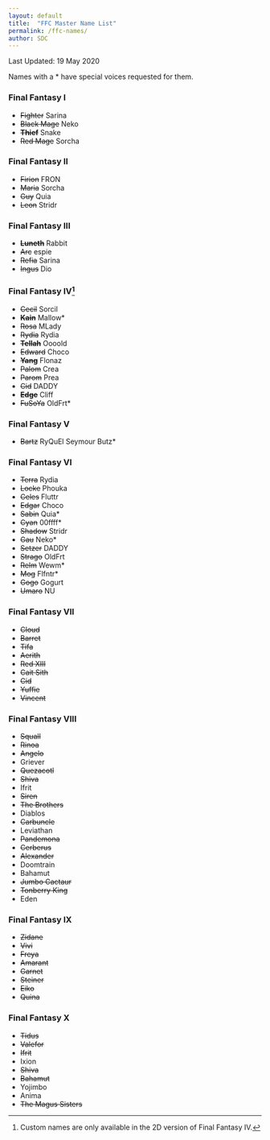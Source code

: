 ```yaml
---
layout: default
title:  "FFC Master Name List"
permalink: /ffc-names/
author: SDC
---
```


Last Updated: 19 May 2020

Names with a * have special voices requested for them.

### Final Fantasy I
* ~~Fighter~~ Sarina
* ~~Black Mage~~ Neko
* **~~Thief~~** Snake
* ~~Red Mage~~ Sorcha

### Final Fantasy II
* ~~Firion~~ FRON
* ~~Maria~~ Sorcha
* ~~Guy~~ Quia
* ~~Leon~~ Stridr

### Final Fantasy III
* **~~Luneth~~** Rabbit
* ~~Arc~~ espie
* ~~Refia~~ Sarina
* ~~Ingus~~ Dio

### Final Fantasy IV[^1]
* ~~Cecil~~ Sorcil
* ~~**Kain**~~ Mallow*
* ~~Rosa~~ MLady
* ~~Rydia~~ Rydia
* ~~**Tellah**~~ Oooold
* ~~Edward~~ Choco
* ~~**Yang**~~ Flonaz
* ~~Palom~~ Crea
* ~~Parom~~ Prea
* ~~Cid~~ DADDY
* ~~**Edge**~~ Cliff
* ~~FuSoYa~~ OldFrt*

### Final Fantasy V
* ~~Bartz~~ RyQuEl Seymour Butz*


### Final Fantasy VI
* ~~Terra~~ Rydia
* ~~Locke~~ Phouka
* ~~Celes~~ Fluttr
* ~~Edgar~~ Choco
* ~~Sabin~~ Quia*
* ~~Cyan~~ 00ffff*
* ~~Shadow~~ Stridr
* ~~Gau~~ Neko*
* ~~Setzer~~ DADDY
* ~~Strago~~ OldFrt
* ~~Relm~~ Wewm*
* ~~Mog~~ Flfntr*
* ~~Gogo~~ Gogurt
* ~~Umaro~~ NU

### Final Fantasy VII
* ~~Cloud~~
* ~~Barret~~
* ~~Tifa~~
* ~~Aerith~~
* ~~Red XIII~~
* ~~Cait Sith~~
* ~~Cid~~
* ~~Yuffie~~
* ~~Vincent~~

### Final Fantasy VIII
* ~~Squall~~
* ~~Rinoa~~
* ~~Angelo~~
* Griever
* ~~Quezacotl~~
* ~~Shiva~~
* Ifrit
* ~~Siren~~
* ~~The Brothers~~
* Diablos
* ~~Carbuncle~~
* Leviathan
* ~~Pandemona~~
* ~~Cerberus~~
* ~~Alexander~~
* Doomtrain
* Bahamut
* ~~Jumbo Cactaur~~
* ~~Tonberry King~~
* Eden

### Final Fantasy IX
* ~~Zidane~~
* ~~Vivi~~
* ~~Freya~~
* ~~Amarant~~
* ~~Garnet~~
* ~~Steiner~~
* ~~Eiko~~
* ~~Quina~~

### Final Fantasy X
* ~~Tidus~~
* ~~Valefor~~
* ~~Ifrit~~
* Ixion
* ~~Shiva~~
* ~~Bahamut~~
* Yojimbo
* Anima
* ~~The Magus Sisters~~

[^1]: Custom names are only available in the 2D version of Final Fantasy IV.